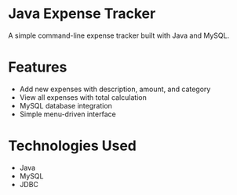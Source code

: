 # Java Expense Tracker 

A simple command-line expense tracker built with Java and MySQL.

# Features 
- Add new expenses with description, amount, and category
- View all expenses with total calculation  
- MySQL database integration
- Simple menu-driven interface

# Technologies Used 
- Java
- MySQL
- JDBC
